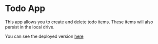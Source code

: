 # Todo App

This app allows you to create and delete todo items. These items will also persist in the local drive.  

You can see the deployed version [here](http://todo-app-chi-green.vercel.app/)
